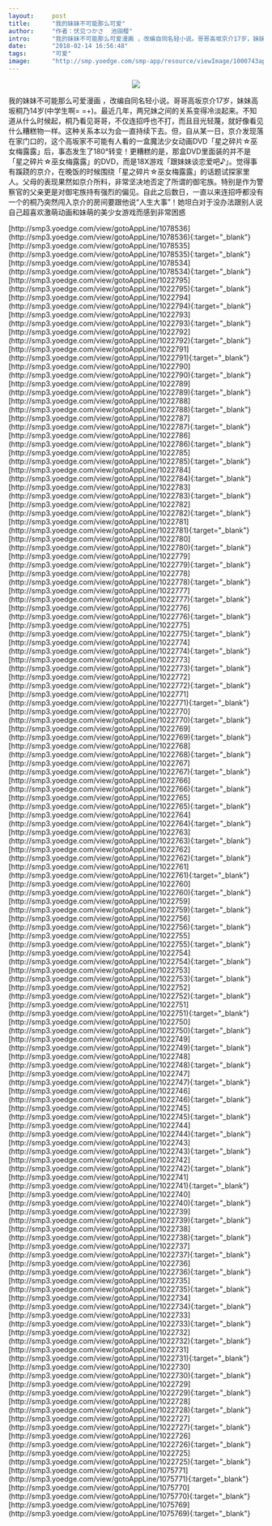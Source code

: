 ```yaml
---
layout:     post
title:      "我的妹妹不可能那么可爱"
author:     "作者：伏见つかさ  池田樱"
intro:      "我的妹妹不可能那么可爱漫画 ，改编自同名轻小说。哥哥高坂京介17岁，妹妹高坂桐乃14岁(中学生啊= =+)。最近几年，两兄妹之间的关系变得冷淡起来。不知道从什么时候起，桐乃看见哥哥，不仅连招呼也不打，而且目光轻蔑，就好像看见什么糟糕物一样。这种关系本以为会一直持续下去。但，自从某一日，京介发现落在家门口的，这个高坂家不可能有人看的一盒魔法少女动画DVD「星之碎片☆巫女梅露露」后，事态发生了180°转变！更糟糕的是，那盒DVD里面装的并不是「星之碎片☆巫女梅露露」的DVD，而是18X游戏「跟妹妹谈恋爱吧♪」。觉得事有蹊跷的京介，在晚饭的时候围绕「星之碎片☆巫女梅露露」的话题试探家里人。父母的表现果然如京介所料，非常坚决地否定了所谓的御宅族。特别是作为警察官的父亲更是对御宅族持有强烈的偏见。自此之后数日，一直以来连招呼都没有一个的桐乃突然闯入京介的房间要跟他说“人生大事”！她坦白对于没办法跟别人说自己超喜欢激萌动画和妹萌的美少女游戏而感到非常困惑"
date:       "2018-02-14 16:56:48"
tags:       "可爱"
image:      "http://smp.yoedge.com/smp-app/resource/viewImage/1000743appline.png"
---
```

<div style="text-align: center">
<p><img src="http://smp.yoedge.com/smp-app/resource/viewImage/1000743appline.png"/></p>
</div>
<p class="post-meta">
<span>我的妹妹不可能那么可爱漫画 ，改编自同名轻小说。哥哥高坂京介17岁，妹妹高坂桐乃14岁(中学生啊= =+)。最近几年，两兄妹之间的关系变得冷淡起来。不知道从什么时候起，桐乃看见哥哥，不仅连招呼也不打，而且目光轻蔑，就好像看见什么糟糕物一样。这种关系本以为会一直持续下去。但，自从某一日，京介发现落在家门口的，这个高坂家不可能有人看的一盒魔法少女动画DVD「星之碎片☆巫女梅露露」后，事态发生了180°转变！更糟糕的是，那盒DVD里面装的并不是「星之碎片☆巫女梅露露」的DVD，而是18X游戏「跟妹妹谈恋爱吧♪」。觉得事有蹊跷的京介，在晚饭的时候围绕「星之碎片☆巫女梅露露」的话题试探家里人。父母的表现果然如京介所料，非常坚决地否定了所谓的御宅族。特别是作为警察官的父亲更是对御宅族持有强烈的偏见。自此之后数日，一直以来连招呼都没有一个的桐乃突然闯入京介的房间要跟他说“人生大事”！她坦白对于没办法跟别人说自己超喜欢激萌动画和妹萌的美少女游戏而感到非常困惑</span>
</p>
[http://smp3.yoedge.com/view/gotoAppLine/1078536](http://smp3.yoedge.com/view/gotoAppLine/1078536){:target="_blank"}
[http://smp3.yoedge.com/view/gotoAppLine/1078535](http://smp3.yoedge.com/view/gotoAppLine/1078535){:target="_blank"}
[http://smp3.yoedge.com/view/gotoAppLine/1078534](http://smp3.yoedge.com/view/gotoAppLine/1078534){:target="_blank"}
[http://smp3.yoedge.com/view/gotoAppLine/1022795](http://smp3.yoedge.com/view/gotoAppLine/1022795){:target="_blank"}
[http://smp3.yoedge.com/view/gotoAppLine/1022794](http://smp3.yoedge.com/view/gotoAppLine/1022794){:target="_blank"}
[http://smp3.yoedge.com/view/gotoAppLine/1022793](http://smp3.yoedge.com/view/gotoAppLine/1022793){:target="_blank"}
[http://smp3.yoedge.com/view/gotoAppLine/1022792](http://smp3.yoedge.com/view/gotoAppLine/1022792){:target="_blank"}
[http://smp3.yoedge.com/view/gotoAppLine/1022791](http://smp3.yoedge.com/view/gotoAppLine/1022791){:target="_blank"}
[http://smp3.yoedge.com/view/gotoAppLine/1022790](http://smp3.yoedge.com/view/gotoAppLine/1022790){:target="_blank"}
[http://smp3.yoedge.com/view/gotoAppLine/1022789](http://smp3.yoedge.com/view/gotoAppLine/1022789){:target="_blank"}
[http://smp3.yoedge.com/view/gotoAppLine/1022788](http://smp3.yoedge.com/view/gotoAppLine/1022788){:target="_blank"}
[http://smp3.yoedge.com/view/gotoAppLine/1022787](http://smp3.yoedge.com/view/gotoAppLine/1022787){:target="_blank"}
[http://smp3.yoedge.com/view/gotoAppLine/1022786](http://smp3.yoedge.com/view/gotoAppLine/1022786){:target="_blank"}
[http://smp3.yoedge.com/view/gotoAppLine/1022785](http://smp3.yoedge.com/view/gotoAppLine/1022785){:target="_blank"}
[http://smp3.yoedge.com/view/gotoAppLine/1022784](http://smp3.yoedge.com/view/gotoAppLine/1022784){:target="_blank"}
[http://smp3.yoedge.com/view/gotoAppLine/1022783](http://smp3.yoedge.com/view/gotoAppLine/1022783){:target="_blank"}
[http://smp3.yoedge.com/view/gotoAppLine/1022782](http://smp3.yoedge.com/view/gotoAppLine/1022782){:target="_blank"}
[http://smp3.yoedge.com/view/gotoAppLine/1022781](http://smp3.yoedge.com/view/gotoAppLine/1022781){:target="_blank"}
[http://smp3.yoedge.com/view/gotoAppLine/1022780](http://smp3.yoedge.com/view/gotoAppLine/1022780){:target="_blank"}
[http://smp3.yoedge.com/view/gotoAppLine/1022779](http://smp3.yoedge.com/view/gotoAppLine/1022779){:target="_blank"}
[http://smp3.yoedge.com/view/gotoAppLine/1022778](http://smp3.yoedge.com/view/gotoAppLine/1022778){:target="_blank"}
[http://smp3.yoedge.com/view/gotoAppLine/1022777](http://smp3.yoedge.com/view/gotoAppLine/1022777){:target="_blank"}
[http://smp3.yoedge.com/view/gotoAppLine/1022776](http://smp3.yoedge.com/view/gotoAppLine/1022776){:target="_blank"}
[http://smp3.yoedge.com/view/gotoAppLine/1022775](http://smp3.yoedge.com/view/gotoAppLine/1022775){:target="_blank"}
[http://smp3.yoedge.com/view/gotoAppLine/1022774](http://smp3.yoedge.com/view/gotoAppLine/1022774){:target="_blank"}
[http://smp3.yoedge.com/view/gotoAppLine/1022773](http://smp3.yoedge.com/view/gotoAppLine/1022773){:target="_blank"}
[http://smp3.yoedge.com/view/gotoAppLine/1022772](http://smp3.yoedge.com/view/gotoAppLine/1022772){:target="_blank"}
[http://smp3.yoedge.com/view/gotoAppLine/1022771](http://smp3.yoedge.com/view/gotoAppLine/1022771){:target="_blank"}
[http://smp3.yoedge.com/view/gotoAppLine/1022770](http://smp3.yoedge.com/view/gotoAppLine/1022770){:target="_blank"}
[http://smp3.yoedge.com/view/gotoAppLine/1022769](http://smp3.yoedge.com/view/gotoAppLine/1022769){:target="_blank"}
[http://smp3.yoedge.com/view/gotoAppLine/1022768](http://smp3.yoedge.com/view/gotoAppLine/1022768){:target="_blank"}
[http://smp3.yoedge.com/view/gotoAppLine/1022767](http://smp3.yoedge.com/view/gotoAppLine/1022767){:target="_blank"}
[http://smp3.yoedge.com/view/gotoAppLine/1022766](http://smp3.yoedge.com/view/gotoAppLine/1022766){:target="_blank"}
[http://smp3.yoedge.com/view/gotoAppLine/1022765](http://smp3.yoedge.com/view/gotoAppLine/1022765){:target="_blank"}
[http://smp3.yoedge.com/view/gotoAppLine/1022764](http://smp3.yoedge.com/view/gotoAppLine/1022764){:target="_blank"}
[http://smp3.yoedge.com/view/gotoAppLine/1022763](http://smp3.yoedge.com/view/gotoAppLine/1022763){:target="_blank"}
[http://smp3.yoedge.com/view/gotoAppLine/1022762](http://smp3.yoedge.com/view/gotoAppLine/1022762){:target="_blank"}
[http://smp3.yoedge.com/view/gotoAppLine/1022761](http://smp3.yoedge.com/view/gotoAppLine/1022761){:target="_blank"}
[http://smp3.yoedge.com/view/gotoAppLine/1022760](http://smp3.yoedge.com/view/gotoAppLine/1022760){:target="_blank"}
[http://smp3.yoedge.com/view/gotoAppLine/1022759](http://smp3.yoedge.com/view/gotoAppLine/1022759){:target="_blank"}
[http://smp3.yoedge.com/view/gotoAppLine/1022756](http://smp3.yoedge.com/view/gotoAppLine/1022756){:target="_blank"}
[http://smp3.yoedge.com/view/gotoAppLine/1022755](http://smp3.yoedge.com/view/gotoAppLine/1022755){:target="_blank"}
[http://smp3.yoedge.com/view/gotoAppLine/1022754](http://smp3.yoedge.com/view/gotoAppLine/1022754){:target="_blank"}
[http://smp3.yoedge.com/view/gotoAppLine/1022753](http://smp3.yoedge.com/view/gotoAppLine/1022753){:target="_blank"}
[http://smp3.yoedge.com/view/gotoAppLine/1022752](http://smp3.yoedge.com/view/gotoAppLine/1022752){:target="_blank"}
[http://smp3.yoedge.com/view/gotoAppLine/1022751](http://smp3.yoedge.com/view/gotoAppLine/1022751){:target="_blank"}
[http://smp3.yoedge.com/view/gotoAppLine/1022750](http://smp3.yoedge.com/view/gotoAppLine/1022750){:target="_blank"}
[http://smp3.yoedge.com/view/gotoAppLine/1022749](http://smp3.yoedge.com/view/gotoAppLine/1022749){:target="_blank"}
[http://smp3.yoedge.com/view/gotoAppLine/1022748](http://smp3.yoedge.com/view/gotoAppLine/1022748){:target="_blank"}
[http://smp3.yoedge.com/view/gotoAppLine/1022747](http://smp3.yoedge.com/view/gotoAppLine/1022747){:target="_blank"}
[http://smp3.yoedge.com/view/gotoAppLine/1022746](http://smp3.yoedge.com/view/gotoAppLine/1022746){:target="_blank"}
[http://smp3.yoedge.com/view/gotoAppLine/1022745](http://smp3.yoedge.com/view/gotoAppLine/1022745){:target="_blank"}
[http://smp3.yoedge.com/view/gotoAppLine/1022744](http://smp3.yoedge.com/view/gotoAppLine/1022744){:target="_blank"}
[http://smp3.yoedge.com/view/gotoAppLine/1022743](http://smp3.yoedge.com/view/gotoAppLine/1022743){:target="_blank"}
[http://smp3.yoedge.com/view/gotoAppLine/1022742](http://smp3.yoedge.com/view/gotoAppLine/1022742){:target="_blank"}
[http://smp3.yoedge.com/view/gotoAppLine/1022741](http://smp3.yoedge.com/view/gotoAppLine/1022741){:target="_blank"}
[http://smp3.yoedge.com/view/gotoAppLine/1022740](http://smp3.yoedge.com/view/gotoAppLine/1022740){:target="_blank"}
[http://smp3.yoedge.com/view/gotoAppLine/1022739](http://smp3.yoedge.com/view/gotoAppLine/1022739){:target="_blank"}
[http://smp3.yoedge.com/view/gotoAppLine/1022738](http://smp3.yoedge.com/view/gotoAppLine/1022738){:target="_blank"}
[http://smp3.yoedge.com/view/gotoAppLine/1022737](http://smp3.yoedge.com/view/gotoAppLine/1022737){:target="_blank"}
[http://smp3.yoedge.com/view/gotoAppLine/1022736](http://smp3.yoedge.com/view/gotoAppLine/1022736){:target="_blank"}
[http://smp3.yoedge.com/view/gotoAppLine/1022735](http://smp3.yoedge.com/view/gotoAppLine/1022735){:target="_blank"}
[http://smp3.yoedge.com/view/gotoAppLine/1022734](http://smp3.yoedge.com/view/gotoAppLine/1022734){:target="_blank"}
[http://smp3.yoedge.com/view/gotoAppLine/1022733](http://smp3.yoedge.com/view/gotoAppLine/1022733){:target="_blank"}
[http://smp3.yoedge.com/view/gotoAppLine/1022732](http://smp3.yoedge.com/view/gotoAppLine/1022732){:target="_blank"}
[http://smp3.yoedge.com/view/gotoAppLine/1022731](http://smp3.yoedge.com/view/gotoAppLine/1022731){:target="_blank"}
[http://smp3.yoedge.com/view/gotoAppLine/1022730](http://smp3.yoedge.com/view/gotoAppLine/1022730){:target="_blank"}
[http://smp3.yoedge.com/view/gotoAppLine/1022729](http://smp3.yoedge.com/view/gotoAppLine/1022729){:target="_blank"}
[http://smp3.yoedge.com/view/gotoAppLine/1022728](http://smp3.yoedge.com/view/gotoAppLine/1022728){:target="_blank"}
[http://smp3.yoedge.com/view/gotoAppLine/1022727](http://smp3.yoedge.com/view/gotoAppLine/1022727){:target="_blank"}
[http://smp3.yoedge.com/view/gotoAppLine/1022726](http://smp3.yoedge.com/view/gotoAppLine/1022726){:target="_blank"}
[http://smp3.yoedge.com/view/gotoAppLine/1022725](http://smp3.yoedge.com/view/gotoAppLine/1022725){:target="_blank"}
[http://smp3.yoedge.com/view/gotoAppLine/1075771](http://smp3.yoedge.com/view/gotoAppLine/1075771){:target="_blank"}
[http://smp3.yoedge.com/view/gotoAppLine/1075770](http://smp3.yoedge.com/view/gotoAppLine/1075770){:target="_blank"}
[http://smp3.yoedge.com/view/gotoAppLine/1075769](http://smp3.yoedge.com/view/gotoAppLine/1075769){:target="_blank"}


